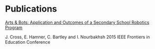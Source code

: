 # [](#header-1)Publications

[Arts & Bots: Application and Outcomes of a Secondary School Robotics Program](http://ieeexplore.ieee.org/xpl/articleDetails.jsp?arnumber=7344375)

J. Cross, E. Hamner, C. Bartley and I. Nourbakhsh
2015 IEEE Frontiers in Education Conference
